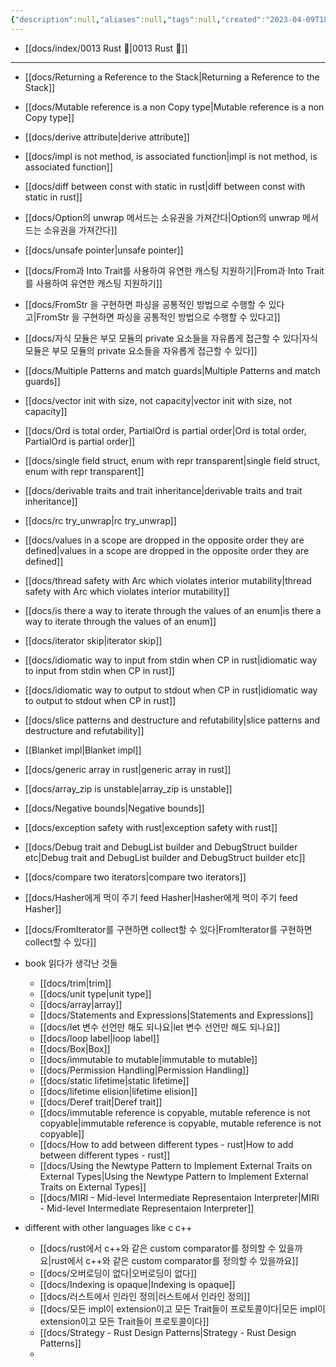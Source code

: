 ```yaml
---
{"description":null,"aliases":null,"tags":null,"created":"2023-04-09T18:47:29","updated":"2023-07-15T21:30:22","title":"0013.5 가볍게 정리한 러스트 언어 특징들 🦀","dg-publish":true,"permalink":"/docs/0013.5 가볍게 정리한 러스트 언어 특징들 🦀/","dgPassFrontmatter":true}
---
```


- [[docs/index/0013 Rust 🦀\|0013 Rust 🦀]]
---
- [[docs/Returning a Reference to the Stack\|Returning a Reference to the Stack]]
- [[docs/Mutable reference is a non Copy type\|Mutable reference is a non Copy type]]
- [[docs/derive attribute\|derive attribute]]
- [[docs/impl is not method, is associated function\|impl is not method, is associated function]]
- [[docs/diff between const with static in rust\|diff between const with static in rust]]
- [[docs/Option의 unwrap 메서드는 소유권을 가져간다\|Option의 unwrap 메서드는 소유권을 가져간다]]
- [[docs/unsafe pointer\|unsafe pointer]]
- [[docs/From과 Into Trait를 사용하여 유연한 캐스팅 지원하기\|From과 Into Trait를 사용하여 유연한 캐스팅 지원하기]]
- [[docs/FromStr 을 구현하면 파싱을 공통적인 방법으로 수행할 수 있다고\|FromStr 을 구현하면 파싱을 공통적인 방법으로 수행할 수 있다고]]
- [[docs/자식 모듈은 부모 모듈의 private 요소들을 자유롭게 접근할 수 있다\|자식 모듈은 부모 모듈의 private 요소들을 자유롭게 접근할 수 있다]]
- [[docs/Multiple Patterns and match guards\|Multiple Patterns and match guards]]
- [[docs/vector init with size, not capacity\|vector init with size, not capacity]]
- [[docs/Ord is total order, PartialOrd is partial order\|Ord is total order, PartialOrd is partial order]]
- [[docs/single field struct, enum with repr transparent\|single field struct, enum with repr transparent]]
- [[docs/derivable traits and trait inheritance\|derivable traits and trait inheritance]]
- [[docs/rc try_unwrap\|rc try_unwrap]]
- [[docs/values in a scope are dropped in the opposite order they are defined\|values in a scope are dropped in the opposite order they are defined]]
- [[docs/thread safety with Arc which violates interior mutability\|thread safety with Arc which violates interior mutability]]
- [[docs/is there a way to iterate through the values of an enum\|is there a way to iterate through the values of an enum]]
- [[docs/iterator skip\|iterator skip]]
- [[docs/idiomatic way to input from stdin when CP in rust\|idiomatic way to input from stdin when CP in rust]]
- [[docs/idiomatic way to output to stdout when CP in rust\|idiomatic way to output to stdout when CP in rust]]
- [[docs/slice patterns and destructure and refutability\|slice patterns and destructure and refutability]]
- [[Blanket impl\|Blanket impl]]
- [[docs/generic array in rust\|generic array in rust]]
- [[docs/array_zip is unstable\|array_zip is unstable]]
- [[docs/Negative bounds\|Negative bounds]]
- [[docs/exception safety with rust\|exception safety with rust]]
- [[docs/Debug trait and DebugList builder and DebugStruct builder etc\|Debug trait and DebugList builder and DebugStruct builder etc]]
- [[docs/compare two iterators\|compare two iterators]]
- [[docs/Hasher에게 먹이 주기 feed Hasher\|Hasher에게 먹이 주기 feed Hasher]]
- [[docs/FromIterator를 구현하면 collect할 수 있다\|FromIterator를 구현하면 collect할 수 있다]]

- book 읽다가 생각난 것들
	- [[docs/trim\|trim]]
	- [[docs/unit type\|unit type]]
	- [[docs/array\|array]]
	- [[docs/Statements and Expressions\|Statements and Expressions]]
	- [[docs/let 변수 선언만 해도 되나요\|let 변수 선언만 해도 되나요]]
	- [[docs/loop label\|loop label]]
	- [[docs/Box\|Box]]
	- [[docs/immutable to mutable\|immutable to mutable]]
	- [[docs/Permission Handling\|Permission Handling]]
	- [[docs/static lifetime\|static lifetime]]
	- [[docs/lifetime elision\|lifetime elision]]
	- [[docs/Deref trait\|Deref trait]]
	- [[docs/immutable reference is copyable, mutable reference is not copyable\|immutable reference is copyable, mutable reference is not copyable]]
	- [[docs/How to add between different types - rust\|How to add between different types - rust]]
	- [[docs/Using the Newtype Pattern to Implement External Traits on External Types\|Using the Newtype Pattern to Implement External Traits on External Types]]
	- [[docs/MIRI - Mid-level Intermediate Representaion Interpreter\|MIRI - Mid-level Intermediate Representaion Interpreter]]

- different with other languages like c c++
	- [[docs/rust에서 c++와 같은 custom comparator를 정의할 수 있을까요\|rust에서 c++와 같은 custom comparator를 정의할 수 있을까요]]
	- [[docs/오버로딩이 없다\|오버로딩이 없다]]
	- [[docs/Indexing is opaque\|Indexing is opaque]]
	- [[docs/러스트에서 인라인 정의\|러스트에서 인라인 정의]]
	- [[docs/모든 impl이 extension이고 모든 Trait들이 프로토콜이다\|모든 impl이 extension이고 모든 Trait들이 프로토콜이다]]
	- [[docs/Strategy - Rust Design Patterns\|Strategy - Rust Design Patterns]]
	- 
